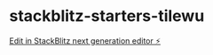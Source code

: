 # stackblitz-starters-tilewu

[Edit in StackBlitz next generation editor ⚡️](https://stackblitz.com/~/github.com/Mads15/stackblitz-starters-tilewu)